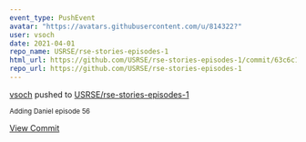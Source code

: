 ```yaml
---
event_type: PushEvent
avatar: "https://avatars.githubusercontent.com/u/814322?"
user: vsoch
date: 2021-04-01
repo_name: USRSE/rse-stories-episodes-1
html_url: https://github.com/USRSE/rse-stories-episodes-1/commit/63c6c165c2a86a7aa72e576c55db749374c7beb1
repo_url: https://github.com/USRSE/rse-stories-episodes-1
---
```


<a href='https://github.com/vsoch' target='_blank'>vsoch</a> pushed to <a href='https://github.com/USRSE/rse-stories-episodes-1' target='_blank'>USRSE/rse-stories-episodes-1</a>

<small>Adding Daniel episode 56</small>

<a href='https://github.com/USRSE/rse-stories-episodes-1/commit/63c6c165c2a86a7aa72e576c55db749374c7beb1' target='_blank'>View Commit</a>
